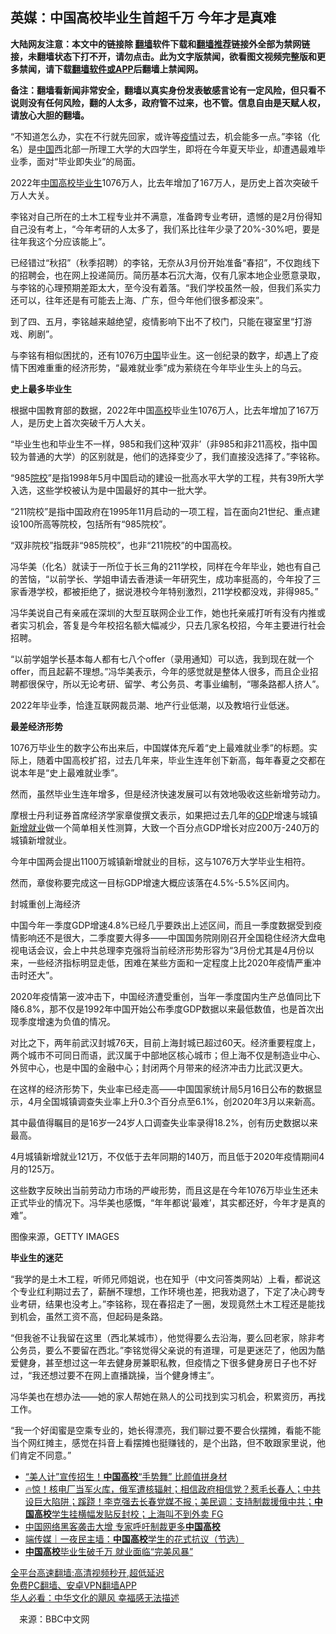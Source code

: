  <!-- 面包屑导航 --> <h2>英媒：中国高校毕业生首超千万 今年才是真难</h2> <p class="notice"><b>大陆网友注意：本文中的链接除 <a href="https://github.com/bannedbook/fanqiang" >翻墙</a>软件下载和<a href="https://github.com/killgcd/justmysocks/blob/master/README.md">翻墙推荐</a>链接外全部为禁网链接，未翻墙状态下打不开，请勿点击。此为文字版禁闻，欲看图文视频完整版和更多禁闻，请下载<a href="https://github.com/bannedbook/fanqiang">翻墙软件或APP</a>后翻墙上禁闻网。</p><p>备注：翻墙看新闻非常安全，翻墙以真实身份发表敏感言论有一定风险，但只看不说则没有任何风险，翻的人太多，政府管不过来，也不管。信息自由是天赋人权，请放心大胆的翻墙。</b></p>  <div class="entry"> <p>“不知道怎么办，实在不行就先回家，或许等<a href="https://www.bannedbook.org/bnews/tag/%E7%96%AB%E6%83%85/" class="st_tag internal_tag" rel="tag" title="标签 疫情 下的日志">疫情</a>过去，机会能多一点。”李铭（化名）是<span class='wp_keywordlink_affiliate'><a href="https://www.bannedbook.org/" title="中国" target="_blank">中国</a></span>西北部一所理工大学的大四学生，即将在今年夏天毕业，却遭遇最难毕业季，面对“毕业即失业”的局面。</p> <p>2022年<a href="https://www.bannedbook.org/bnews/tag/%E4%B8%AD%E5%9B%BD%E9%AB%98%E6%A0%A1/" class="st_tag internal_tag" rel="tag" title="标签 中国高校 下的日志">中国高校</a><a href="https://www.bannedbook.org/bnews/tag/%E6%AF%95%E4%B8%9A%E7%94%9F/" class="st_tag internal_tag" rel="tag" title="标签 毕业生 下的日志">毕业生</a>1076万人，比去年增加了167万人，是历史上首次突破千万人大关。</p> <p>李铭对自己所在的土木工程专业并不满意，准备跨专业考研，遗憾的是2月份得知自己没有考上，“今年考研的人太多了，我们系比往年少录了20%-30%吧，要是往年我这个分应该能上”。</p> <p>已经错过“秋招”（秋季招聘）的李铭，无奈从3月份开始准备“春招”，不仅跑线下的招聘会，也在网上投递简历。简历基本石沉大海，仅有几家本地企业愿意录取，与李铭的心理预期差距太大，至今没有着落。“我们学校虽然一般，但我们系实力还可以，往年还是有可能去上海、广东，但今年他们很多都没来”。</p> <p>到了四、五月，李铭越来越绝望，疫情影响下出不了校门，只能在寝室里“打游戏、刷剧”。</p> <p>与李铭有相似困扰的，还有1076万<a href="https://www.bannedbook.org/bnews/tag/%E4%B8%AD%E5%9B%BD/" class="st_tag internal_tag" rel="tag" title="标签 中国 下的日志">中国</a>毕业生。这一创纪录的数字，却遇上了疫情下困难重重的经济形势，“最难就业季”成为萦绕在今年毕业生头上的乌云。</p> <p><strong>史上最多毕业生</strong></p> <p>根据中国教育部的数据，2022年中国<a href="https://www.bannedbook.org/bnews/tag/%E9%AB%98%E6%A0%A1/" class="st_tag internal_tag" rel="tag" title="标签 高校 下的日志">高校</a>毕业生1076万人，比去年增加了167万人，是历史上首次突破千万人大关。</p> <p>“毕业生也和毕业生不一样，985和我们这种‘双非’（非985和非211高校，指中国较为普通的大学）的区别就是，他们的选择变少了，我们直接没选择了。”李铭称。</p>  <p>“985<a href="https://www.bannedbook.org/bnews/tag/%E9%99%A2%E6%A0%A1/" class="st_tag internal_tag" rel="tag" title="标签 院校 下的日志">院校</a>”是指1998年5月中国启动的建设一批高水平大学的工程，共有39所大学入选，这些学校被认为是中国最好的其中一批大学。</p> <p>“211院校”是指中国政府在1995年11月启动的一项工程，旨在面向21世纪、重点建设100所高等院校，包括所有“985院校”。</p> <p>“双非院校”指既非“985院校”，也非“211院校”的中国高校。</p> <p>冯华美（化名）就读于一所位于长三角的211学校，同样在今年毕业，她也有自己的苦恼，“以前学长、学姐申请去香港读一年研究生，成功率挺高的，今年投了三家香港学校，都被拒绝了，据说港校今年特别激烈，211学校都没戏，非得985。”</p> <p>冯华美说自己有亲戚在深圳的大型互联网企业工作，她也托亲戚打听有没有内推或者实习机会，答复是今年校招名额大幅减少，只去几家名校招，今年主要进行社会招聘。</p> <p>“以前学姐学长基本每人都有七八个offer（录用通知）可以选，我到现在就一个offer，而且起薪不理想。”冯华美表示，今年的感觉就是整体人很多，而且企业招聘都很保守，所以无论考研、留学、考公务员、考事业编制，“哪条路都人挤人”。</p> <p>2022年毕业季，恰逢互联网裁员潮、地产行业低潮，以及教培行业低迷。</p> <p><strong>最差经济形势</strong></p> <p>1076万毕业生的数字公布出来后，中国媒体充斥着“史上最难就业季”的标题。实际上，随着中国高校扩招，过去几年来，毕业生连年创下新高，每年春夏之交都在说本年是“史上最难就业季”。</p>  <p>然而，虽然毕业生连年增多，但是经济快速发展可以有效地吸收这些新增劳动力。</p> <p>摩根士丹利证券首席经济学家章俊撰文表示，如果把过去几年的<a href="https://www.bannedbook.org/bnews/tag/gdp/" class="st_tag internal_tag" rel="tag" title="标签 GDP 下的日志">GDP</a>增速与城镇<a href="https://www.bannedbook.org/bnews/tag/%E6%96%B0%E5%A2%9E%E5%B0%B1%E4%B8%9A/" class="st_tag internal_tag" rel="tag" title="标签 新增就业 下的日志">新增就业</a>做一个简单相关性测算，大致一个百分点GDP增长对应200万-240万的城镇新增就业。</p> <p>今年中国两会提出1100万城镇新增就业的目标，这与1076万大学毕业生相符。</p> <p>然而，章俊称要完成这一目标GDP增速大概应该落在4.5%-5.5%区间内。</p> <p>封城重创上海经济</p> <p>中国今年一季度GDP增速4.8%已经几乎要跌出上述区间，而且一季度数据受到疫情影响还不是很大，二季度要大得多——中国国务院刚刚召开全国稳住经济大盘电视电话会议，会上中共总理李克强将当前经济形势形容为“3月份尤其是4月份以来，一些经济指标明显走低，困难在某些方面和一定程度上比2020年疫情严重冲击时还大”。</p> <p>2020年疫情第一波冲击下，中国经济遭受重创，当年一季度国内生产总值同比下降6.8%，那不仅是1992年中国开始公布季度GDP数据以来最低数值，也是首次出现季度增速为负值的情况。</p> <p>对比之下，两年前武汉封城76天，目前上海封城已超过60天。经济重要程度上，两个城市不可同日而语，武汉属于中部地区核心城市；但上海不仅是制造业中心、外贸中心，也是中国的金融中心；封闭两个月带来的经济冲击力比武汉更大。</p> <p>在这样的经济形势下，失业率已经走高——中国国家统计局5月16日公布的数据显示，4月全国城镇调查失业率上升0.3个百分点至6.1%，创2020年3月以来新高。</p>  <p>其中最值得瞩目的是16岁—24岁人口调查失业率录得18.2%，创有历史数据以来最高。</p> <p>4月城镇新增就业121万，不仅低于去年同期的140万，而且低于2020年疫情期间4月的125万。</p> <p>这些数字反映出当前劳动力市场的严峻形势，而且这是在今年1076万毕业生还未正式毕业的情况下。冯华美也感慨，“年年都说‘最难’，其实都还好，今年才是真的难”。</p> <p>图像来源，GETTY IMAGES</p> <p><strong>毕业生的迷茫</strong></p> <p>“我学的是土木工程，听师兄师姐说，也在知乎（中文问答类网站）上看，都说这个专业红利期过去了，薪酬不理想，工作环境也差，把我劝退了，下定了决心跨专业考研，结果也没考上。”李铭称，现在春招走了一圈，发现竟然土木工程还是能找到机会，虽然工资不高，但起码是条路。</p> <p>“但我爸不让我留在这里（西北某城市），他觉得要么去沿海，要么回老家，除非考公务员，要么不要留在西北。”李铭觉得父亲说的有道理，可是更迷茫了，他因为酷爱健身，甚至想过这一年去健身房兼职私教，但疫情之下很多健身房日子也不好过，“我还想过要不在网上直播跳操，当个健身博主”。</p> <p>冯华美也在想办法——她的家人帮她在熟人的公司找到实习机会，积累资历，再找工作。</p> <p>“我一个好闺蜜是空乘专业的，她长得漂亮，我们聊过要不要合伙摆摊，看能不能当个网红摊主，感觉在抖音上看摆摊也挺赚钱的，是个出路，但不敢跟家里说，他们肯定不同意。”</p>  <div id="taboola-mid-1"></div>  <ul class='op-related-articles' title='相关阅读'> <li><a href='https://www.bannedbook.org/bnews/comments/20220514/1732657.html' target='_blank'>“美人计”宣传招生！<b>中国高校</b>“手势舞” 比颜值拼身材</a></li> <li><a href='https://www.bannedbook.org/bnews/bannedvideo/20220401/1713041.html' target='_blank'>🔥惊！核电厂当军火库，俄军遭核辐射；相信政府相信党？惹毛长春人；中共设巨大陷阱；蹊跷！李克强去长春党媒不报；美民调：支持制裁援俄中共；<b>中国高校</b>学生挂横幅发贴反封校；上海叫不到外卖 FG</a></li> <li><a href='https://www.bannedbook.org/bnews/headline/20220218/1693781.html' target='_blank'>中国网络黑客袭击大增 专家呼吁制裁更多<b>中国高校</b></a></li> <li><a href='https://www.bannedbook.org/bnews/baitai/20220107/1676315.html' target='_blank'>端传媒｜一夜民主墙：<b>中国高校</b>学生的花式抗议（节选）</a></li> <li><a href='https://www.bannedbook.org/bnews/headline/20211129/1658831.html' target='_blank'><b>中国高校</b>毕业生破千万 就业面临“完美风暴”</a></li> </ul> <p class="texttj"> <a href="https://github.com/bannedbook/fanqiang/wiki/V2ray%E6%9C%BA%E5%9C%BA" target="_blank">全平台高速翻墙:高清视频秒开,超低延迟</a><br/> <a href="https://github.com/bannedbook/fanqiang/wiki/%E7%A6%81%E9%97%BB%E7%BD%91%E5%AE%89%E5%8D%93%E7%BF%BB%E5%A2%99%E6%96%B0%E9%97%BBAPP" target="_blank">免费PC翻墙、安卓VPN翻墙APP</a><br/> <a href="https://www.bannedbook.org/bnews/comments/20220220/1694796.html" target="_blank">华人必看：中华文化的飓风 幸福感无法描述</a> </p><p class="src-info">　来源：BBC中文网 </p><a name='sharetosocial'></a>  <div style="margin-bottom:5px;padding-bottom:5px;clear:both"> <div id="archive-pix-1" class="banner-ads"> <!-- AuctionX Display platform tag START --> <div id="27602x728x90x621x_ADSLOT1" clicktrack="%%CLICK_URL_ESC%%"></div>  <!-- AuctionX Display platform tag END --> </div> <div id="archive-pix-2" class="banner-ads"> <!-- AuctionX Display platform tag START --> <div id="27556x300x250x621x_ADSLOT1" clicktrack="%%CLICK_URL_ESC%%" style="margin:0 auto;text-align:center"></div>  <!-- AuctionX Display platform tag END --> </div> </div>  <div id="archive-pix-1" class="banner-ads"> <!-- AuctionX Display platform tag START --> <div id="27603x728x90x621x_ADSLOT1" clicktrack="%%CLICK_URL_ESC%%"></div>  <!-- AuctionX Display platform tag END --> </div> </div><!--END ENTRY--> 